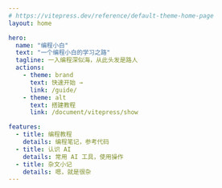 ```yaml
---
# https://vitepress.dev/reference/default-theme-home-page
layout: home

hero:
  name: "编程小白"
  text: "一个编程小白的学习之路"
  tagline: 一入编程深似海，从此头发是路人
  actions:
    - theme: brand
      text: 快速开始 →
      link: /guide/
    - theme: alt
      text: 搭建教程
      link: /document/vitepress/show

features:
  - title: 编程教程
    details: 编程笔记，参考代码
  - title: 认识 AI
    details: 常用 AI 工具，使用操作
  - title: 杂文小记
    details: 嗯，就是很杂
---
```


